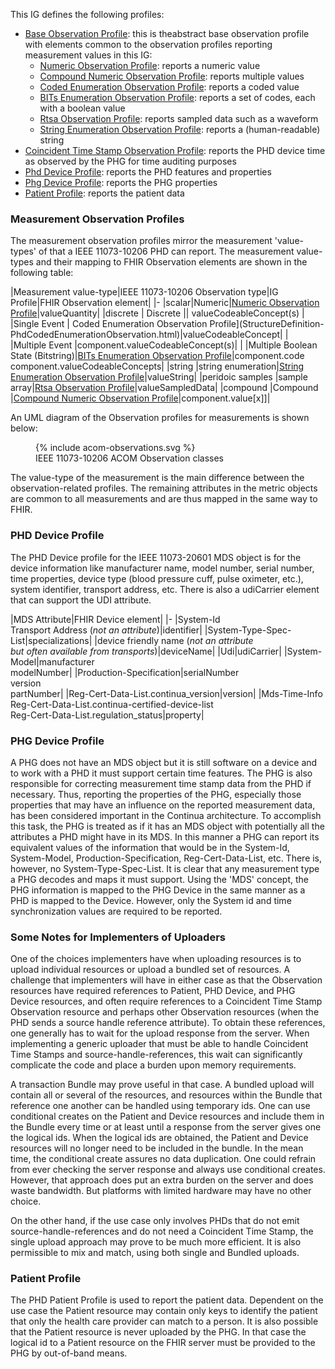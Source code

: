 <style>table, th, td {
border: 1px solid black;
border-collapse:collapse;
padding: 6px;}</style>

This IG defines the following profiles:

 - [Base Observation Profile](StructureDefinition-PhdBaseObservation.html): this is theabstract base observation profile with elements common to the observation profiles reporting measurement values in this IG:
   - [Numeric Observation Profile](StructureDefinition-PhdNumericObservation.html): reports a numeric value
   - [Compound Numeric Observation Profile](CompoundNumericObservationProfile.html): reports multiple values
   - [Coded Enumeration Observation Profile](StructureDefinition-PhdCodedEnumerationObservation.html): reports a coded value
   - [BITs Enumeration Observation Profile](StructureDefinition-PhdBitsEnumerationObservation.html): reports a set of codes, each with a boolean value
   - [Rtsa Observation Profile](StructureDefinition-PhdRtsaObservation.html): reports sampled data such as a waveform
   - [String Enumeration Observation Profile](StructureDefinition-PhdStringEnumerationObservation.html): reports a (human-readable) string
 - [Coincident Time Stamp Observation Profile](StructureDefinition-PhdCoincidentTimeStampObservation.html): reports the PHD device time as observed by the PHG for time auditing purposes
 - [Phd Device Profile](StructureDefinition-PhdDevice.html): reports the PHD features and properties
 - [Phg Device Profile](StructureDefinition-PhgDevice.html): reports the PHG properties
 - [Patient Profile](StructureDefinition-PhdPatient.html): reports the patient data
 
### Measurement Observation Profiles
The measurement observation profiles mirror the  measurement 'value-types' of that a IEEE 11073-10206 PHD can report. The measurement value-types and their mapping to FHIR Observation elements are shown in the following table:

|Measurement value-type|IEEE 11073-10206 Observation type|IG Profile|FHIR Observation element|
|-
|scalar|Numeric|[Numeric Observation Profile](StructureDefinition-PhdNumericObservation.html)|valueQuantity|
|discrete | Discrete || valueCodeableConcept(s)
| |Single Event | Coded Enumeration Observation Profile](StructureDefinition-PhdCodedEnumerationObservation.html)|valueCodeableConcept|
| |Multiple Event |component.valueCodeableConcept(s)|
| |Multiple Boolean State (Bitstring)|[BITs Enumeration Observation Profile](StructureDefinition-PhdBitsEnumerationObservation.html)|component.code<br/>component.valueCodeableConcepts|
|string |string enumeration|[String Enumeration Observation Profile](StructureDefinition-PhdStringEnumerationObservation.html)|valueString|
|peridoic samples |sample array|[Rtsa Observation Profile](StructureDefinition-PhdRtsaObservation.html)|valueSampledData|
|compound |Compound |[Compound Numeric Observation Profile](CompoundNumericObservationProfile.html)|component.value[x]]|

An UML diagram of the Observation profiles for measurements is shown below:

<figure>
{% include acom-observations.svg %}
<figcaption>IEEE 11073-10206 ACOM Observation classes</figcaption>
</figure>
<p>
The value-type of the measurement is the main difference between the observation-related profiles. The remaining attributes in the metric objects are common to all measurements and are thus mapped in the same way to FHIR.
</p>

### PHD Device Profile
The PHD Device profile for the IEEE 11073-20601 MDS object is for the device information like manufacturer name, model number, serial number, time properties, device type (blood pressure cuff, pulse oximeter, etc.), system identifier, transport address, etc. There is also a udiCarrier element that can support the UDI attribute.  

|MDS Attribute|FHIR Device element|
|-
|System-Id<br/>Transport Address (*not an attribute*)|identifier|
|System-Type-Spec-List|specializations|
|device friendly name (*not an attribute <br>but often available from transports*)|deviceName|
|Udi|udiCarrier|
|System-Model|manufacturer<br>modelNumber|
|Production-Specification|serialNumber<br>version<br>partNumber|
|Reg-Cert-Data-List.continua_version|version|
|Mds-Time-Info<br/>Reg-Cert-Data-List.continua-certified-device-list<br/>Reg-Cert-Data-List.regulation_status|property|

### PHG Device Profile
A PHG does not have an MDS object but it is still software on a device and to work with a PHD it must support certain time features. The PHG is also responsible for correcting measurement time stamp data from the PHD if necessary. Thus, reporting the properties of the PHG, especially those properties that may have an influence on the reported measurement data, has been considered important in the Continua architecture. To accomplish this task, the PHG is treated as if it has an MDS object with potentially all the attributes a PHD might have in its MDS. In this manner a PHG can report its equivalent values of the information that would be in the System-Id, System-Model, Production-Specification, Reg-Cert-Data-List, etc. There is, however, no System-Type-Spec-List. It is clear that any measurement type a PHG decodes and maps it must support. Using the 'MDS' concept, the PHG information is mapped to the PHG Device in the same manner as a PHD is mapped to the Device. However, only the System id and time synchronization values are required to be reported.

### Some Notes for Implementers of Uploaders
One of the choices implementers have when uploading resources is to upload individual resources or upload a bundled set of resources. A challenge that implementers will have in either case as that the Observation resources have required references to Patient, PHD Device, and PHG Device resources, and often require references to a Coincident Time Stamp Observation resource and perhaps other Observation resources (when the PHD sends a source handle reference attribute). To obtain these references, one generally has to wait for the upload response from the server. When implementing a generic uploader that must be able to handle Coincident Time Stamps and source-handle-references, this wait can significantly complicate the code and place a burden upon memory requirements.

A transaction Bundle may prove useful in that case. A bundled upload will contain all or several of the resources, and resources within the Bundle that reference one another can be handled using temporary ids. One can use conditional creates on the Patient and Device resources and include them in the Bundle every time or at least until a response from the server gives one the logical ids. When the logical ids are obtained, the Patient and Device resources will no longer need to be included in the bundle. In the mean time, the conditional create assures no data duplication. One could refrain from ever checking the server response and always use conditional creates. However, that approach does put an extra burden on the server and does waste bandwidth. But platforms with limited hardware may have no other choice.

On the other hand, if the use case only involves PHDs that do not emit source-handle-references and do not need a Coincident Time Stamp, the single upload approach may prove to be much more efficient. It is also permissible to mix and match, using both single and Bundled uploads.

### Patient Profile
The PHD Patient Profile is used to report the patient data. Dependent on the use case the Patient resource may contain only keys to identify the patient that only the health care provider can match to a person. It is also possible that the Patient resource is never uploaded by the PHG. In that case the logical id to a Patient resource on the FHIR server must be provided to the PHG by out-of-band means.


 
